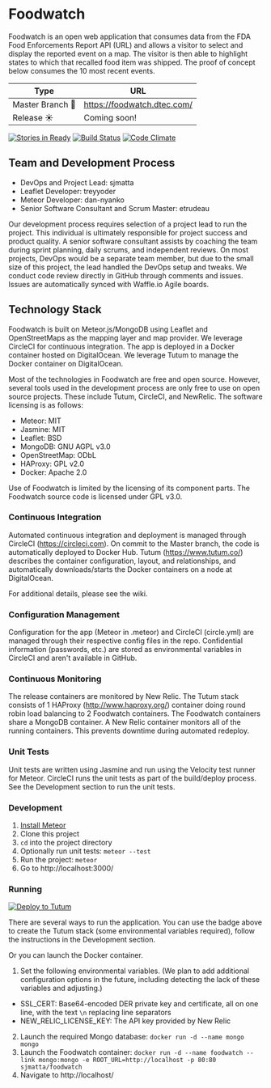 # Foodwatch

Foodwatch is an open web application that consumes data from the FDA Food Enforcements Report API (URL) and allows a visitor to select and display the reported event on a map.  The visitor is then able to highlight states to which that recalled food item was shipped.  The proof of concept below consumes the 10 most recent events.

Type | URL
---- | ---
Master Branch :rocket: | https://foodwatch.dtec.com/
Release :sunny: | Coming soon!

[![Stories in Ready](https://badge.waffle.io/DistributedInformationTechnologies/foodwatch.png?label=ready&title=Ready)](https://waffle.io/DistributedInformationTechnologies/foodwatch)
[![Build Status](https://circleci.com/gh/DistributedInformationTechnologies/foodwatch/tree/master.png?style=shield)](https://circleci.com/gh/DistributedInformationTechnologies/foodwatch)
[![Code Climate](https://codeclimate.com/github/DistributedInformationTechnologies/foodwatch/badges/gpa.svg)](https://codeclimate.com/github/DistributedInformationTechnologies/foodwatch)

## Team and Development Process
- DevOps and Project Lead: sjmatta
- Leaflet Developer: treyyoder
- Meteor Developer: dan-nyanko
- Senior Software Consultant and Scrum Master: etrudeau

Our development process requires selection of a project lead to run the project.  This individual is ultimately responsible for project success and product quality.  A senior software consultant assists by coaching the team during sprint planning, daily scrums, and independent reviews.  On most projects, DevOps would be a separate team member, but due to the small size of this project, the lead handled the DevOps setup and tweaks.  We conduct code review directly in GitHub through comments and issues.  Issues are automatically synced with Waffle.io Agile boards.

## Technology Stack
Foodwatch is built on Meteor.js/MongoDB using Leaflet and OpenStreetMaps as the mapping layer and map provider.  We leverage CircleCI for continuous integration.  The app is deployed in a Docker container hosted on DigitalOcean.  We leverage Tutum to manage the Docker container on DigitalOcean.

Most of the technologies in Foodwatch are free and open source.  However, several tools used in the development process are only free to use on open source projects.  These include Tutum, CircleCI, and NewRelic.  The software licensing is as follows:

- Meteor: MIT
- Jasmine: MIT
- Leaflet: BSD
- MongoDB: GNU AGPL v3.0
- OpenStreetMap: ODbL
- HAProxy: GPL v2.0
- Docker: Apache 2.0

Use of Foodwatch is limited by the licensing of its component parts.  The Foodwatch source code is licensed under GPL v3.0.

### Continuous Integration

Automated continuous integration and deployment is managed through CircleCI (https://circleci.com). On commit to the Master branch, the code is automatically deployed to Docker Hub.  Tutum (https://www.tutum.co/) describes the container configuration, layout, and relationships, and automatically downloads/starts the Docker containers on a node at DigitalOcean.

For additional details, please see the wiki.

### Configuration Management

Configuration for the app (Meteor in .meteor) and CircleCI (circle.yml) are managed through their respective config files in the repo. Confidential information (passwords, etc.) are stored as environmental variables in CircleCI and aren't available in GitHub.

### Continuous Monitoring

The release containers are monitored by New Relic. The Tutum stack consists of 1 HAProxy (http://www.haproxy.org/) container doing round robin load balancing to 2 Foodwatch containers. The Foodwatch containers share a MongoDB container. A New Relic container monitors all of the running containers.  This prevents downtime during automated redeploy.

### Unit Tests

Unit tests are written using Jasmine and run using the Velocity test runner for Meteor.  CircleCI runs the unit tests as part of the build/deploy process. See the Development section to run the unit tests.

### Development
1. [Install Meteor](https://www.meteor.com/install)
2. Clone this project
3. ```cd``` into the project directory
4. Optionally run unit tests: ```meteor --test```
5. Run the project: ```meteor```
6. Go to http://localhost:3000/

### Running
[![Deploy to Tutum](https://s.tutum.co/deploy-to-tutum.svg)](https://dashboard.tutum.co/stack/deploy/)

There are several ways to run the application. You can use the badge above to create the Tutum stack (some environmental variables required), follow the instructions in the Development section.

Or you can launch the Docker container.
 
1. Set the following environmental variables. (We plan to add additional configuration options in the future, including detecting the lack of these variables and adjusting.)
  * SSL_CERT: Base64-encoded DER private key and certificate, all on one line, with the text ```\n``` replacing line separators
  * NEW_RELIC_LICENSE_KEY: The API key provided by New Relic
2. Launch the required Mongo database: ```docker run -d --name mongo mongo```
3. Launch the Foodwatch container: ```docker run -d --name foodwatch --link mongo:mongo -e ROOT_URL=http://localhost -p 80:80 sjmatta/foodwatch```
4. Navigate to http://localhost/

